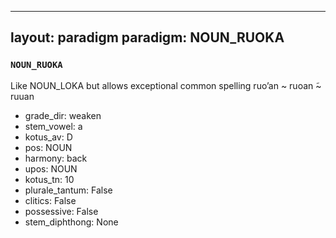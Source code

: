 
---
layout: paradigm
paradigm: NOUN_RUOKA
---
### ` NOUN_RUOKA `

Like NOUN_LOKA but allows exceptional common spelling ruo’an ~ ruoan ̃~ ruuan 
* grade_dir: weaken
* stem_vowel: a
* kotus_av: D
* pos: NOUN
* harmony: back
* upos: NOUN
* kotus_tn: 10
* plurale_tantum: False
* clitics: False
* possessive: False
* stem_diphthong: None

